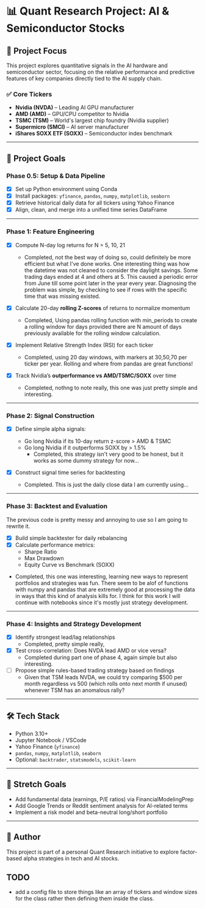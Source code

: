# 📊 Quant Research Project: AI & Semiconductor Stocks

## 🧠 Project Focus
This project explores quantitative signals in the AI hardware and semiconductor sector, focusing on the relative performance and predictive features of key companies directly tied to the AI supply chain.

### ✅ Core Tickers
- **Nvidia (NVDA)** – Leading AI GPU manufacturer
- **AMD (AMD)** – GPU/CPU competitor to Nvidia
- **TSMC (TSM)** – World's largest chip foundry (Nvidia supplier)
- **Supermicro (SMCI)** – AI server manufacturer
- **iShares SOXX ETF (SOXX)** – Semiconductor index benchmark

---

## 🎯 Project Goals

### Phase 0.5: Setup & Data Pipeline
- [x] Set up Python environment using Conda
- [x] Install packages: `yfinance`, `pandas`, `numpy`, `matplotlib`, `seaborn`
- [x] Retrieve historical daily data for all tickers using Yahoo Finance
- [x] Align, clean, and merge into a unified time series DataFrame

---

### Phase 1: Feature Engineering
- [x] Compute N-day log returns for N = 5, 10, 21
  - Completed, not the best way of doing so, could definitely be more efficient but what I've done works. One interesting thing was how the datetime was not cleaned to consider the daylight savings. Some trading days ended at 4 and others at 5. This caused a periodic error from June till some point later in the year every year. Diagnosing the problem was simple, by checking to see if rows with the specific time that was missing existed.

- [x] Calculate 20-day **rolling Z-scores** of returns to normalize momentum
  - Completed, Using pandas rolling function with min_periods to create a rolling window for days provided there are N amount of days previously available for the rolling window calculation.

- [x] Implement Relative Strength Index (RSI) for each ticker
  - Completed, using 20 day windows, with markers at 30,50,70 per ticker per year. Rolling and where from pandas are great functions! 
  
- [x] Track Nvidia’s **outperformance vs AMD/TSMC/SOXX** over time
  - Completed, nothng to note really, this one was just pretty simple and interesting.
---

### Phase 2: Signal Construction
- [x] Define simple alpha signals:
  - Go long Nvidia if its 10-day return z-score > AMD & TSMC
  - Go long Nvidia if it outperforms SOXX by > 1.5%
    - Completed, this strategy isn't very good to be honest, but it works as some dummy strategy for now... 

- [x] Construct signal time series for backtesting
  - Completed. This is just the daily close data I am currently using...
---

### Phase 3: Backtest and Evaluation

The previous code is pretty messy and annoying to use so I am going to rewrite it.


- [x] Build simple backtester for daily rebalancing
- [x] Calculate performance metrics:
  - Sharpe Ratio
  - Max Drawdown
  - Equity Curve vs Benchmark (SOXX)
- Completed, this one was interesting, learning new ways to represent portfolios and strategies was fun. There seem to be alof of functions with numpy and pandas that are extremely good at processing the data in ways that this kind of analysis kills for. I think for this work I will continue with notebooks since it's mostly just strategy development.
---

### Phase 4: Insights and Strategy Development
- [x] Identify strongest lead/lag relationships
  - Completed, pretty simple really, 
- [x] Test cross-correlation: Does NVDA lead AMD or vice versa?
  - Completed during part one of phase 4, again simple but also interesting.
- [ ] Propose simple rules-based trading strategy based on findings
  -  Given that TSM leads NVDA, we could try comparing $500 per month regardless vs 500 (which rolls onto next month if unused) whenever TSM has an anomalous rally? 
---

## 🛠 Tech Stack
- Python 3.10+
- Jupyter Notebook / VSCode
- Yahoo Finance (`yfinance`)
- `pandas`, `numpy`, `matplotlib`, `seaborn`
- Optional: `backtrader`, `statsmodels`, `scikit-learn`

---

## 🔭 Stretch Goals
- Add fundamental data (earnings, P/E ratios) via FinancialModelingPrep
- Add Google Trends or Reddit sentiment analysis for AI-related terms
- Implement a risk model and beta-neutral long/short portfolio

---

## 📌 Author
This project is part of a personal Quant Research initiative to explore factor-based alpha strategies in tech and AI stocks.

## TODO
- add a config file to store things like an array of tickers and window sizes for the class rather then defining them inside the class.
